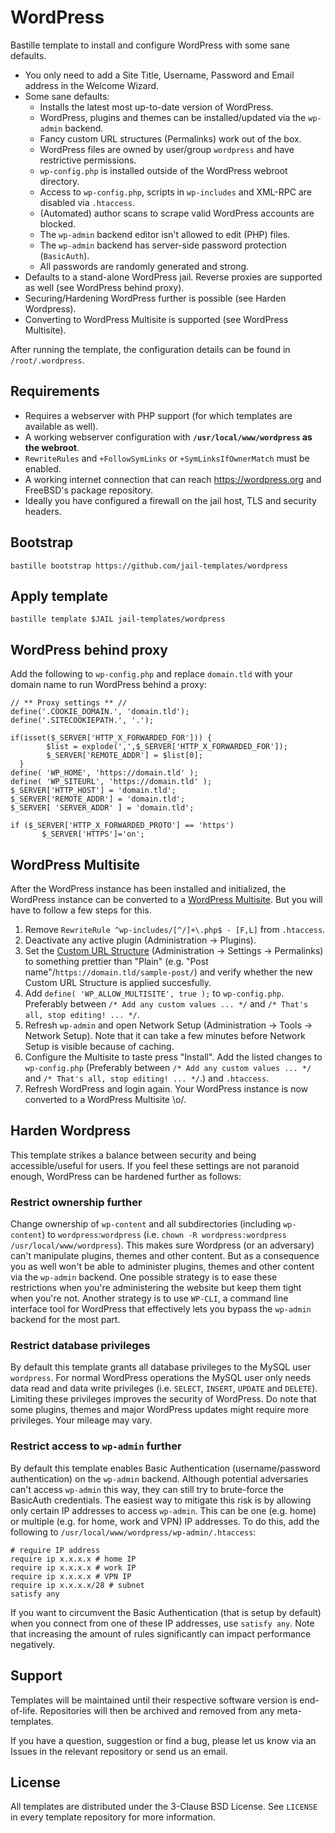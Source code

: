 # WordPress
Bastille template to install and configure WordPress with some sane defaults.

* You only need to add a Site Title, Username, Password and Email address in the Welcome Wizard.
* Some sane defaults:
  * Installs the latest most up-to-date version of WordPress.
  * WordPress, plugins and themes can be installed/updated via the `wp-admin` backend.
  * Fancy custom URL structures (Permalinks) work out of the box.
  * WordPress files are owned by user/group `wordpress` and have restrictive permissions.
  * `wp-config.php` is installed outside of the WordPress webroot directory.
  * Access to `wp-config.php`, scripts in `wp-includes` and XML-RPC are disabled via `.htaccess`.
  * (Automated) author scans to scrape valid WordPress accounts are blocked.
  * The `wp-admin` backend editor isn't allowed to edit (PHP) files.
  * The `wp-admin` backend has server-side password protection (`BasicAuth`).
  * All passwords are randomly generated and strong.
* Defaults to a stand-alone WordPress jail. Reverse proxies are supported as well (see WordPress behind proxy).
* Securing/Hardening WordPress further is possible (see Harden Wordpress).
* Converting to WordPress Multisite is supported (see WordPress Multisite).

After running the template, the configuration details can be found in `/root/.wordpress`.

## Requirements
* Requires a webserver with PHP support (for which templates are available as well).
* A working webserver configuration with **`/usr/local/www/wordpress` as the webroot**.
* `RewriteRules` and `+FollowSymLinks` or `+SymLinksIfOwnerMatch` must be enabled.
* A working internet connection that can reach https://wordpress.org and FreeBSD's package repository.
* Ideally you have configured a firewall on the jail host, TLS and security headers.

## Bootstrap
```
bastille bootstrap https://github.com/jail-templates/wordpress
```

## Apply template
```
bastille template $JAIL jail-templates/wordpress
```

## WordPress behind proxy
Add the following to `wp-config.php` and replace `domain.tld` with your domain name to run WordPress behind a proxy:
```
// ** Proxy settings ** //
define('.COOKIE_DOMAIN.', 'domain.tld');
define('.SITECOOKIEPATH.', '.');

if(isset($_SERVER['HTTP_X_FORWARDED_FOR'])) {
        $list = explode(',',$_SERVER['HTTP_X_FORWARDED_FOR']);
        $_SERVER['REMOTE_ADDR'] = $list[0];
  }
define( 'WP_HOME', 'https://domain.tld' );
define( 'WP_SITEURL', 'https://domain.tld' );
$_SERVER['HTTP_HOST'] = 'domain.tld';
$_SERVER['REMOTE_ADDR'] = 'domain.tld';
$_SERVER[ 'SERVER_ADDR' ] = 'domain.tld';

if ($_SERVER['HTTP_X_FORWARDED_PROTO'] == 'https')
       $_SERVER['HTTPS']='on';
```

## WordPress Multisite
After the WordPress instance has been installed and initialized, the WordPress instance can be converted to a [WordPress Multisite](https://wordpress.org/documentation/article/wordpress-glossary/#network). But you will have to follow a few steps for this.

1. Remove `RewriteRule ^wp-includes/[^/]+\.php$ - [F,L]` from `.htaccess`.
2. Deactivate any active plugin (Administration -> Plugins).
3. Set the [Custom URL Structure](https://wordpress.org/documentation/article/customize-permalinks/) (Administration -> Settings -> Permalinks) to something prettier than "Plain" (e.g. "Post name"/`https://domain.tld/sample-post/`) and verify whether the new Custom URL Structure is applied succesfully.
4. Add `define( 'WP_ALLOW_MULTISITE', true );` to `wp-config.php`. Preferably between `/* Add any custom values ... */` and `/* That's all, stop editing! ... */`.
5. Refresh `wp-admin` and open Network Setup (Administration -> Tools -> Network Setup). Note that it can take a few minutes before Network Setup is visible because of caching.
6. Configure the Multisite to taste press "Install". Add the listed changes to `wp-config.php` (Preferably between `/* Add any custom values ... */` and `/* That's all, stop editing! ... */`.) and `.htaccess`.
7. Refresh WordPress and login again. Your WordPress instance is now converted to a WordPress Multisite \o/.

## Harden Wordpress
This template strikes a balance between security and being accessible/useful for users. If you feel these settings are not paranoid enough, WordPress can be hardened further as follows:

### Restrict ownership further
Change ownership of `wp-content` and all subdirectories (including `wp-content`) to `wordpress`:`wordpress` (i.e. `chown -R wordpress:wordpress /usr/local/www/wordpress`). This makes sure Wordpress (or an adversary) can't manipulate plugins, themes and other content. But as a consequence you as well won't be able to administer plugins, themes and other content via the `wp-admin` backend. One possible strategy is to ease these restrictions when you're administering the website but keep them tight when you're not. Another strategy is to use `WP-CLI`, a command line interface tool for WordPress that effectively lets you bypass the `wp-admin` backend for the most part.

### Restrict database privileges
By default this template grants all database privileges to the MySQL user `wordpress`. For normal WordPress operations the MySQL user only needs data read and data write privileges (i.e. `SELECT`, `INSERT`, `UPDATE` and `DELETE`). Limiting these privileges improves the security of WordPress. Do note that some plugins, themes and major WordPress updates might require more privileges. Your mileage may vary.

### Restrict access to `wp-admin` further
By default this template enables Basic Authentication (username/password authentication) on the `wp-admin` backend. Although potential adversaries can't access `wp-admin` this way, they can still try to brute-force the BasicAuth credentials. The easiest way to mitigate this risk is by allowing only certain IP addresses to access `wp-admin`. This can be one (e.g. home) or multiple (e.g. for home, work and VPN) IP addresses. To do this, add the following to `/usr/local/www/wordpress/wp-admin/.htaccess`: 
```
# require IP address
require ip x.x.x.x # home IP
require ip x.x.x.x # work IP
require ip x.x.x.x # VPN IP
require ip x.x.x.x/28 # subnet
satisfy any
```
If you want to circumvent the Basic Authentication (that is setup by default) when you connect from one of these IP addresses, use `satisfy any`. Note that increasing the amount of rules significantly can impact performance negatively.

## Support
Templates will be maintained until their respective software version is end-of-life. Repositories will then be archived and removed from any meta-templates.

If you have a question, suggestion or find a bug, please let us know via an Issues in the relevant repository or send us an email.

## License
All templates are distributed under the 3-Clause BSD License. See `LICENSE` in every template repository for more information.
